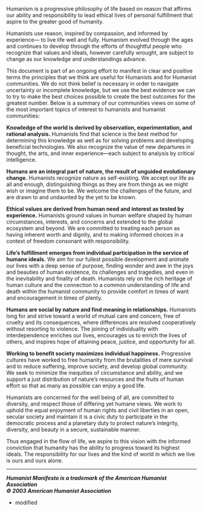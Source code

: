 Humanism is a progressive philosophy of life based on reason that affirms our ability and responsibility to lead ethical lives of personal fulfillment that aspire to the greater good of humanity.

Humanists use reason, inspired by compassion, and informed by experience— to live life well and fully. Humanism evolved through the ages and continues to develop through the efforts of thoughtful people who recognize that values and ideals, however carefully wrought, are subject to change as our knowledge and understandings advance.

This document is part of an ongoing effort to manifest in clear and positive terms the principles that we think are useful for Humanists and for Humanist communities. We do not think belief is necessary in order to navigate uncertainty or incomplete knowledge, but we use the best evidence we can to try to make the best choices possible to create the best outcomes for the greatest number. Below is a summary of our communities views on some of the most important topics of interest to humanists and humanist communities:

**Knowledge of the world is derived by observation, experimentation, and rational analysis.** Humanists find that science is the best method for determining this knowledge as well as for solving problems and developing beneficial technologies. We also recognize the value of new departures in thought, the arts, and inner experience—each subject to analysis by critical intelligence.

**Humans are an integral part of nature, the result of unguided evolutionary change.** Humanists recognize nature as self-existing. We accept our life as all and enough, distinguishing things as they are from things as we might wish or imagine them to be. We welcome the challenges of the future, and are drawn to and undaunted by the yet to be known.

**Ethical values are derived from human need and interest as tested by experience.** Humanists ground values in human welfare shaped by human circumstances, interests, and concerns and extended to the global ecosystem and beyond. We are committed to treating each person as having inherent worth and dignity, and to making informed choices in a context of freedom consonant with responsibility.

**Life’s fulfillment emerges from individual participation in the service of humane ideals.** We aim for our fullest possible development and animate our lives with a deep sense of purpose, finding wonder and awe in the joys and beauties of human existence, its challenges and tragedies, and even in the inevitability and finality of death. Humanists rely on the rich heritage of human culture and the connection to a common understanding of life and death within the humanist community to provide comfort in times of want and encouragement in times of plenty.

**Humans are social by nature and find meaning in relationships.** Humanists long for and strive toward a world of mutual care and concern, free of cruelty and its consequences, where differences are resolved cooperatively without resorting to violence. The joining of individuality with interdependence enriches our lives, encourages us to enrich the lives of others, and inspires hope of attaining peace, justice, and opportunity for all.

**Working to benefit society maximizes individual happiness.** Progressive cultures have worked to free humanity from the brutalities of mere survival and to reduce suffering, improve society, and develop global community. We seek to minimize the inequities of circumstance and ability, and we support a just distribution of nature’s resources and the fruits of human effort so that as many as possible can enjoy a good life.

Humanists are concerned for the well being of all, are committed to diversity, and respect those of differing yet humane views. We work to uphold the equal enjoyment of human rights and civil liberties in an open, secular society and maintain it is a civic duty to participate in the democratic process and a planetary duty to protect nature’s integrity, diversity, and beauty in a secure, sustainable manner.

Thus engaged in the flow of life, we aspire to this vision with the informed conviction that humanity has the ability to progress toward its highest ideals. The responsibility for our lives and the kind of world in which we live is ours and ours alone.

---

**_Humanist Manifesto is a trademark of the American Humanist Association  
© 2003 American Humanist Association_**
- modified
